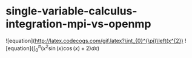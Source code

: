 # single-variable-calculus-integration-mpi-vs-openmp

![equation](http://latex.codecogs.com/gif.latex?\int_{0}^{\pi}\left(x^{2})
![equation]($\int_{0}^{\pi}\left(x^{2} \sin (x) \cos (x)+2\right) d x$)